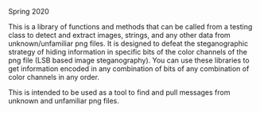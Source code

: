 Spring 2020

This is a library of functions and methods that can be called from a testing class to detect and extract images, strings, and any other data from unknown/unfamiliar png files. It is designed to defeat the steganographic strategy of hiding information in specific bits of the color channels of the png file (LSB based image steganography). You can use these libraries to get information encoded in any combination of bits of any combination of color channels in any order.

This is intended to be used as a tool to find and pull messages from unknown and unfamiliar png files.
